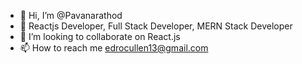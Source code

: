 - 👋 Hi, I’m @Pavanarathod
- 👀 Reactjs Developer, Full Stack Developer, MERN Stack Developer  
- 💞️ I’m looking to collaborate on React.js
- 📫 How to reach me edrocullen13@gmail.com
<!---
Pavanarathod/Pavanarathod is a ✨ special ✨ repository because its `README.md` (this file) appears on your GitHub profile.
You can click the Preview link to take a look at your changes.
--->
